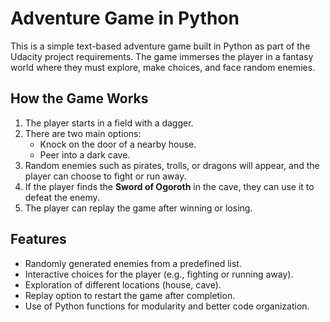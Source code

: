 # Adventure Game in Python

This is a simple text-based adventure game built in Python as part of the Udacity project requirements. The game immerses the player in a fantasy world where they must explore, make choices, and face random enemies.

## How the Game Works

1. The player starts in a field with a dagger.
2. There are two main options:
   - Knock on the door of a nearby house.
   - Peer into a dark cave.
3. Random enemies such as pirates, trolls, or dragons will appear, and the player can choose to fight or run away.
4. If the player finds the **Sword of Ogoroth** in the cave, they can use it to defeat the enemy.
5. The player can replay the game after winning or losing.

## Features

- Randomly generated enemies from a predefined list.
- Interactive choices for the player (e.g., fighting or running away).
- Exploration of different locations (house, cave).
- Replay option to restart the game after completion.
- Use of Python functions for modularity and better code organization.
